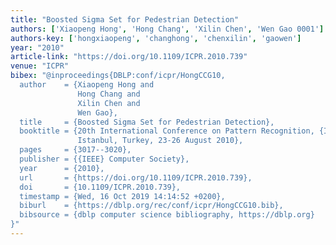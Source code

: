 ```yaml
---
title: "Boosted Sigma Set for Pedestrian Detection"
authors: ['Xiaopeng Hong', 'Hong Chang', 'Xilin Chen', 'Wen Gao 0001']
authors-key: ['hongxiaopeng', 'changhong', 'chenxilin', 'gaowen']
year: "2010"
article-link: "https://doi.org/10.1109/ICPR.2010.739"
venue: "ICPR"
bibex: "@inproceedings{DBLP:conf/icpr/HongCCG10,
  author    = {Xiaopeng Hong and
               Hong Chang and
               Xilin Chen and
               Wen Gao},
  title     = {Boosted Sigma Set for Pedestrian Detection},
  booktitle = {20th International Conference on Pattern Recognition, {ICPR} 2010,
               Istanbul, Turkey, 23-26 August 2010},
  pages     = {3017--3020},
  publisher = {{IEEE} Computer Society},
  year      = {2010},
  url       = {https://doi.org/10.1109/ICPR.2010.739},
  doi       = {10.1109/ICPR.2010.739},
  timestamp = {Wed, 16 Oct 2019 14:14:52 +0200},
  biburl    = {https://dblp.org/rec/conf/icpr/HongCCG10.bib},
  bibsource = {dblp computer science bibliography, https://dblp.org}
}"
---
```

